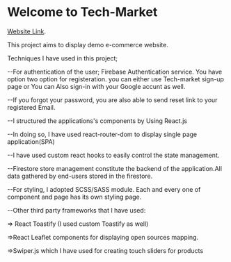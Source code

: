 # Welcome to Tech-Market

 [Website Link](https://tech-market.vercel.app/).


This  project aims to display demo e-commerce website. 

Techniques I have used in this project;

--For  authentication of the user; Firebase Authentication service.  You have option two option for registeration. you can either use Tech-market sign-up page or You can Also sign-in with your Google accunt as well. 

--If you forgot your password, you are also able to send reset link to your registered Email.

--I structured the applications's components by Using React.js

--In doing so, I have used  react-router-dom to display single page application(SPA)

--I have used custom react hooks to easily control the state management.

--Firestore store management constitute  the backend of the application.All data gathered by end-users stored in the firestore. 

--For styling, I adopted SCSS/SASS module. Each and every one of component and page has its own styling page.

--Other third party frameworks that I have used:

=> React Toastify (I used custom Toastify as well)

=>React Leaflet  components  for displaying  open sources mapping.

=>Swiper.js which I have used for creating touch sliders for products


